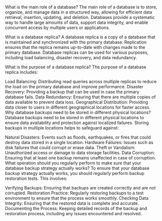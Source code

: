 What is the main role of a database?
The main role of a database is to store, organize, and manage data in a structured way, allowing for efficient data retrieval, insertion, updating, and deletion. Databases provide a systematic way to handle large amounts of data, support data integrity, and enable concurrent access by multiple users or applications.

What is a database replica?
A database replica is a copy of a database that is maintained and synchronized with the primary database. Replication ensures that the replica remains up-to-date with changes made to the primary database. Database replicas can be used for various purposes, including load balancing, disaster recovery, and data redundancy.

What is the purpose of a database replica?
The purpose of a database replica includes:

Load Balancing: Distributing read queries across multiple replicas to reduce the load on the primary database and improve performance.
Disaster Recovery: Providing a backup that can be used in case the primary database fails.
Data Redundancy: Ensuring that there are multiple copies of data available to prevent data loss.
Geographical Distribution: Providing data closer to users in different geographical locations for faster access.
Why database backups need to be stored in different physical locations?
Database backups need to be stored in different physical locations to ensure data availability and protection against localized failures. Storing backups in multiple locations helps to safeguard against:

Natural Disasters: Events such as floods, earthquakes, or fires that could destroy data stored in a single location.
Hardware Failures: Issues such as disk failures that could corrupt or erase data.
Theft or Vandalism: Unauthorized access or damage to data storage facilities.
Data Corruption: Ensuring that at least one backup remains unaffected in case of corruption.
What operation should you regularly perform to make sure that your database backup strategy actually works?
To ensure that your database backup strategy actually works, you should regularly perform backup restoration tests. This involves:

Verifying Backups: Ensuring that backups are created correctly and are not corrupted.
Restoration Practice: Regularly restoring backups to a test environment to ensure that the process works smoothly.
Checking Data Integrity: Ensuring that the restored data is complete and accurate.
Documenting the Process: Keeping detailed records of the backup and restoration process, including any issues encountered and resolved.
